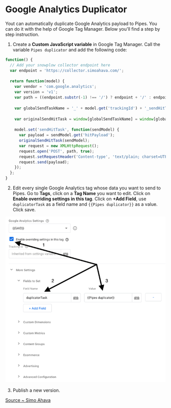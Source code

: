# Google Analytics Duplicator
Yout can automatically duplicate Google Analytics payload to Pipes. You can do it with the help of Google Tag Manager. Below you'll find a step by step instruction.

1. Create a **Custom JavaScript variable** in Google Tag Manager. Call the variable `Pipes duplicator` and add the following code:

```js
function() {
  // Add your snowplow collector endpoint here
  var endpoint = 'https://collector.simoahava.com/';
  
  return function(model) {
    var vendor = 'com.google.analytics';
    var version = 'v1';
    var path = ((endpoint.substr(-1) !== '/') ? endpoint + '/' : endpoint) + vendor + '/' + version;
    
    var globalSendTaskName = '_' + model.get('trackingId') + '_sendHitTask';
    
    var originalSendHitTask = window[globalSendTaskName] = window[globalSendTaskName] || model.get('sendHitTask');
    
    model.set('sendHitTask', function(sendModel) {
      var payload = sendModel.get('hitPayload');
      originalSendHitTask(sendModel);
      var request = new XMLHttpRequest();
      request.open('POST', path, true);
      request.setRequestHeader('Content-type', 'text/plain; charset=UTF-8');
      request.send(payload);
    });
  };
}
```

2. Edit every single Google Analytics tag whose data you want to send to Pipes. Go to **Tags**, click on a **Tag Name** you want to edit. Click on **Enable overriding settings in this tag**. Click on **+Add Field**, use `duplicatorTask` as a field name and `{{Pipes duplicator}}` as a value. Click save.

![gtm pipes](./img/gtm-pipes.png)

3. Publish a new version.


[Source ~ Simo Ahava](https://www.simoahava.com)
